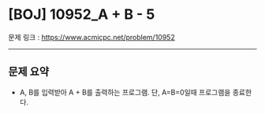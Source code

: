 # [BOJ] 10952_A + B - 5

문제 링크 : https://www.acmicpc.net/problem/10952

------------------
## 문제 요약
  - A, B를 입력받아 A + B를 출력하는 프로그램. 단, A=B=0일때 프로그램을 종료한다.
